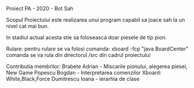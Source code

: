 Proiect PA - 2020 - Bot Sah

Scopul Proiectului este realizarea unui program capabil sa joace sah la un nivel
cat mai bun.

In stadiul actual acesta stie sa foloseasca doar piesele de tip pion.


Rulare:
    pentru rulare se va folosi comanda: xboard -fcp "java BoardCenter"
    comanda se va rula din directorul /src din cadrul proiectului

Contributia membrilor:
    Brabete Adrian - Miscarile pionului, alegerea piesei, New Game
    Popescu Bogdan - Interpretarea comenzilor Xboard: White,Black,Force
    Dumitrescu Ioana - ierarhia de clase 